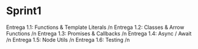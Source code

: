 # Sprint1

Entrega 1.1: Functions & Template Literals /n
Entrega 1.2: Classes & Arrow Functions /n
Entrega 1.3: Promises & Callbacks /n
Entrega 1.4: Async / Await /n
Entrega 1.5: Node Utils /n
Entrega 1.6: Testing /n
